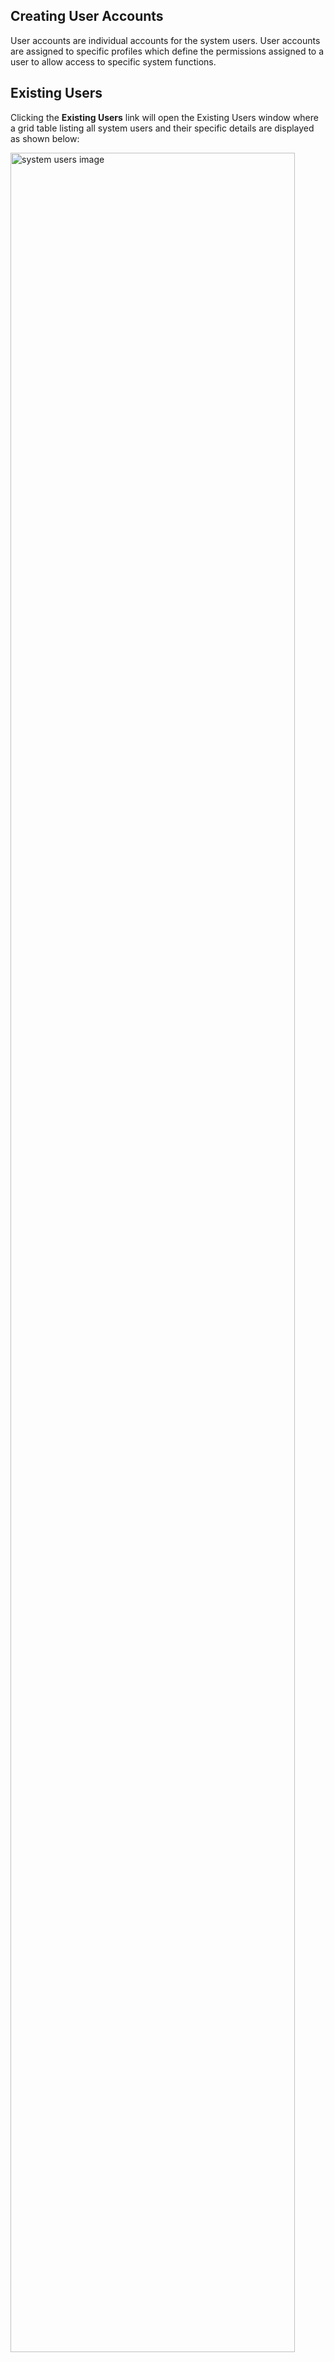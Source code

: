 ## Creating User Accounts

User accounts are individual accounts for the system users. User accounts are assigned to specific profiles which define the permissions assigned to a user to allow access to specific system functions.


## Existing Users

Clicking the **Existing Users** link will open the Existing Users window where a grid table listing all system users and their specific details are displayed as shown below:

<img  alt="system users image" width="95%" height="auto"  class="center"  src="![Image from alias](~@alias/img/media/adfd21.png)">  


**Action**

-   Click **label 1** button to add a new system user.

-   Click **label 2** button to view the details of a selected user.

-   Click **label 3** button to reset the account password to the initial one.

-   Click **label 4** button to lock, unlock or disable a selected user’s account.

-   Click **label 5** and type a user’s name on the search box to filter the record.

-   Click **label 6** and select a user profile to filter records.

-   Click **label 7** button to migrate allowed schemes.

-   Click **label 8** button to view a print copy of users details.


## Adding a New User

Clicking the **New User** button will open a New User Details dialog box. To successfully create a new user, the fields marked with a red asterisk must be filled with relevant details as shown in the following screenshot:

<img  alt="new user image" width="80%" height="auto"  class="center"  src="![Image from alias](~@alias/img/media/adfd14.png)">  


**Action**

-   Click **label 1** button to see all the schemes that the user is allowed to access as will be shown in the next screenshot.

-   Click **label 2** button to see all the sponsors that the user is allowed to access.

-   Click **label 3** button to see all the classes that the user is allowed to access.


## Allowing Schemes Access to Users

Clicking the **Allowed Scheme** tab will display a grid table listing all the schemes that a user has access to. From this window, a list of all schemes available in the system can be accessed by clicking the **Assign Schemes to User** button as shown in the next screenshot:

<img  alt="schemes to user image" width="80%" height="auto"  class="center"  src="![Image from alias](~@alias/img/media/adfd8.png)">  


**Action**

-	Click the button **labelled 1** to open a dialog box listing all available schemes from which new schemes can be selected and added to a user’s account as will be shown in the following screenshot. 

-	Click the button **labelled 2** to open a dialog box listing all available schemes from which new schemes can be selected and added to the profile category of the user.

-	Click the button **labelled 3** to remove select schemes from a user’s assigned schemes.

  

## Assigning Schemes to User

Clicking the **Assign Scheme to User** tab will open a grid table listing all the schemes in the system to date.

Locate the button on the upper-right side from which selected schemes or all schemes in the list can be picked and assigned to a user as shown in the screenshot below:

<img  alt="assign schemes to user image" width="85%" height="auto"  class="center"  src="![Image from alias](~@alias/img/media/adfd20.png)">  


**Action**

-   Find a Scheme quickly from the list by typing a name on the **search box**; select the Plan Type from the drop-down box and click the **Filter** button.

-   Click the checkboxes to select Schemes and then click the button on the upper-right side to display a drop-down menu. Click either **Allow Selected Schemes** or **Allow All Schemes** to allow access to the  schemes respectively.